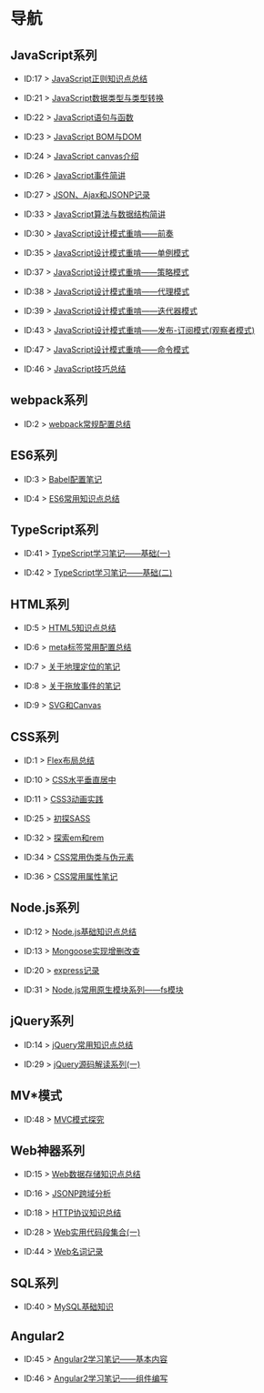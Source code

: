 
# 导航 #

## JavaScript系列 ##

- ID:17 > [JavaScript正则知识点总结](https://github.com/WeiJietao/LogBase/blob/master/JavaScript%E6%AD%A3%E5%88%99%E7%9F%A5%E8%AF%86%E7%82%B9%E6%80%BB%E7%BB%93.md)

- ID:21 > [JavaScript数据类型与类型转换](https://github.com/WeiJietao/LogBase/blob/master/JavaScript%E6%95%B0%E6%8D%AE%E7%B1%BB%E5%9E%8B%E4%B8%8E%E7%B1%BB%E5%9E%8B%E8%BD%AC%E6%8D%A2.md)

- ID:22 > [JavaScript语句与函数](https://github.com/WeiJietao/LogBase/blob/master/JavaScript%E8%AF%AD%E5%8F%A5%E4%B8%8E%E5%87%BD%E6%95%B0.md)

- ID:23 > [JavaScript BOM与DOM](https://github.com/WeiJietao/LogBase/blob/master/JavaScript%20BOM%E4%B8%8EDOM.md)

- ID:24 > [JavaScript canvas介绍](https://github.com/WeiJietao/LogBase/blob/master/JavaScript%20canvas%E4%BB%8B%E7%BB%8D.md)

- ID:26 > [JavaScript事件简讲](https://github.com/WeiJietao/LogBase/blob/master/JavaScript%E4%BA%8B%E4%BB%B6%E7%AE%80%E8%AE%B2.md)

- ID:27 > [JSON、Ajax和JSONP记录](https://github.com/WeiJietao/LogBase/blob/master/JSON%E3%80%81Ajax%E5%92%8CJSONP%E8%AE%B0%E5%BD%95.md)

- ID:33 > [JavaScript算法与数据结构简讲](https://github.com/WeiJietao/LogBase/blob/master/JavaScript%E7%AE%97%E6%B3%95%E4%B8%8E%E6%95%B0%E6%8D%AE%E7%BB%93%E6%9E%84%E7%AE%80%E8%AE%B2.md)

- ID:30 > [JavaScript设计模式重啃——前奏](https://github.com/WeiJietao/LogBase/blob/master/JavaScript%E8%AE%BE%E8%AE%A1%E6%A8%A1%E5%BC%8F%E9%87%8D%E5%95%83%E2%80%94%E2%80%94%E5%89%8D%E5%A5%8F.md)

- ID:35 > [JavaScript设计模式重啃——单例模式](https://github.com/WeiJietao/LogBase/blob/master/JavaScript%E8%AE%BE%E8%AE%A1%E6%A8%A1%E5%BC%8F%E9%87%8D%E5%95%83%E2%80%94%E2%80%94%E5%8D%95%E4%BE%8B%E6%A8%A1%E5%BC%8F.md)

- ID:37 > [JavaScript设计模式重啃——策略模式](https://github.com/WeiJietao/LogBase/blob/master/JavaScript%E8%AE%BE%E8%AE%A1%E6%A8%A1%E5%BC%8F%E9%87%8D%E5%95%83%E2%80%94%E2%80%94%E7%AD%96%E7%95%A5%E6%A8%A1%E5%BC%8F.md)

- ID:38 > [JavaScript设计模式重啃——代理模式](https://github.com/WeiJietao/LogBase/blob/master/JavaScript%E8%AE%BE%E8%AE%A1%E6%A8%A1%E5%BC%8F%E9%87%8D%E5%95%83%E2%80%94%E2%80%94%E4%BB%A3%E7%90%86%E6%A8%A1%E5%BC%8F.md)

- ID:39 > [JavaScript设计模式重啃——迭代器模式](https://github.com/WeiJietao/LogBase/blob/master/JavaScript%E8%AE%BE%E8%AE%A1%E6%A8%A1%E5%BC%8F%E9%87%8D%E5%95%83%E2%80%94%E2%80%94%E8%BF%AD%E4%BB%A3%E5%99%A8%E6%A8%A1%E5%BC%8F.md)

- ID:43 > [JavaScript设计模式重啃——发布-订阅模式(观察者模式)](https://github.com/WeiJietao/LogBase/blob/master/JavaScript%E8%AE%BE%E8%AE%A1%E6%A8%A1%E5%BC%8F%E9%87%8D%E5%95%83%E2%80%94%E2%80%94%E5%8F%91%E5%B8%83-%E8%AE%A2%E9%98%85%E6%A8%A1%E5%BC%8F(%E8%A7%82%E5%AF%9F%E8%80%85%E6%A8%A1%E5%BC%8F).md)

- ID:47 > [JavaScript设计模式重啃——命令模式](https://github.com/WeiJietao/LogBase/blob/master/JavaScript%E8%AE%BE%E8%AE%A1%E6%A8%A1%E5%BC%8F%E9%87%8D%E5%95%83%E2%80%94%E2%80%94%E5%91%BD%E4%BB%A4%E6%A8%A1%E5%BC%8F.md)

- ID:46 > [JavaScript技巧总结](https://github.com/WeiJietao/LogBase/blob/master/JavaScript%E6%8A%80%E5%B7%A7%E6%80%BB%E7%BB%93.md)

## webpack系列 ##

- ID:2 > [webpack常规配置总结](https://github.com/WeiJietao/LogBase/blob/master/webpack%E5%B8%B8%E8%A7%84%E9%85%8D%E7%BD%AE%E6%80%BB%E7%BB%93.md)

## ES6系列 ##

- ID:3 > [Babel配置笔记](https://github.com/WeiJietao/LogBase/blob/master/Babel%E9%85%8D%E7%BD%AE%E7%AC%94%E8%AE%B0.md)

- ID:4 > [ES6常用知识点总结](https://github.com/WeiJietao/LogBase/blob/master/ES6%E5%B8%B8%E7%94%A8%E7%9F%A5%E8%AF%86%E7%82%B9%E6%80%BB%E7%BB%93.md)

## TypeScript系列 ##

- ID:41 > [TypeScript学习笔记——基础(一)](https://github.com/WeiJietao/LogBase/blob/master/TypeScript%E5%AD%A6%E4%B9%A0%E7%AC%94%E8%AE%B0%E2%80%94%E2%80%94%E5%9F%BA%E7%A1%80(%E4%B8%80).md)

- ID:42 > [TypeScript学习笔记——基础(二)](https://github.com/WeiJietao/LogBase/blob/master/TypeScript%E5%AD%A6%E4%B9%A0%E7%AC%94%E8%AE%B0%E2%80%94%E2%80%94%E5%9F%BA%E7%A1%80(%E4%BA%8C).md)

## HTML系列 ##

- ID:5 > [HTML5知识点总结](https://github.com/WeiJietao/LogBase/blob/master/HTML5%E7%9F%A5%E8%AF%86%E7%82%B9%E6%80%BB%E7%BB%93.md)

- ID:6 > [meta标签常用配置总结](https://github.com/WeiJietao/LogBase/blob/master/meta%E6%A0%87%E7%AD%BE%E5%B8%B8%E7%94%A8%E9%85%8D%E7%BD%AE%E6%80%BB%E7%BB%93.md)

- ID:7 > [关于地理定位的笔记](https://github.com/WeiJietao/LogBase/blob/master/%E5%85%B3%E4%BA%8E%E5%9C%B0%E7%90%86%E5%AE%9A%E4%BD%8D%E7%9A%84%E7%AC%94%E8%AE%B0.md)

- ID:8 > [关于拖放事件的笔记](https://github.com/WeiJietao/LogBase/blob/master/%E5%85%B3%E4%BA%8E%E6%8B%96%E6%94%BE%E4%BA%8B%E4%BB%B6%E7%9A%84%E7%AC%94%E8%AE%B0.md)

- ID:9 > [SVG和Canvas](https://github.com/WeiJietao/LogBase/blob/master/SVG%E5%92%8CCanvas.md)

## CSS系列 ##

- ID:1 > [Flex布局总结](https://github.com/WeiJietao/LogBase/blob/master/Flex%E5%B8%83%E5%B1%80%E6%80%BB%E7%BB%93.md)

- ID:10 > [CSS水平垂直居中](https://github.com/WeiJietao/LogBase/blob/master/CSS%E6%B0%B4%E5%B9%B3%E5%9E%82%E7%9B%B4%E5%B1%85%E4%B8%AD.md)

- ID:11 > [CSS3动画实践](https://github.com/WeiJietao/LogBase/blob/master/CSS3%E5%8A%A8%E7%94%BB%E5%AE%9E%E8%B7%B5.md)

- ID:25 > [初探SASS](https://github.com/WeiJietao/LogBase/blob/master/%E5%88%9D%E6%8E%A2SASS.md)

- ID:32 > [探索em和rem](https://github.com/WeiJietao/LogBase/blob/master/%E6%8E%A2%E7%B4%A2em%E5%92%8Crem.md)

- ID:34 > [CSS常用伪类与伪元素](https://github.com/WeiJietao/LogBase/blob/master/CSS%E5%B8%B8%E7%94%A8%E4%BC%AA%E7%B1%BB%E4%B8%8E%E4%BC%AA%E5%85%83%E7%B4%A0.md)

- ID:36 > [CSS常用属性笔记](https://github.com/WeiJietao/LogBase/blob/master/CSS%E5%B8%B8%E7%94%A8%E5%B1%9E%E6%80%A7%E7%AC%94%E8%AE%B0.md)

## Node.js系列 ##

- ID:12 > [Node.js基础知识点总结](https://github.com/WeiJietao/LogBase/blob/master/Node.js%E5%9F%BA%E7%A1%80%E7%9F%A5%E8%AF%86%E7%82%B9%E6%80%BB%E7%BB%93.md)

- ID:13 > [Mongoose实现增删改查](https://github.com/WeiJietao/LogBase/blob/master/Mongoose%E5%AE%9E%E7%8E%B0%E5%A2%9E%E5%88%A0%E6%94%B9%E6%9F%A5.md)

- ID:20 > [express记录](https://github.com/WeiJietao/LogBase/blob/master/express%E8%AE%B0%E5%BD%95.md)

- ID:31 > [Node.js常用原生模块系列——fs模块](https://github.com/WeiJietao/LogBase/blob/master/Node.js%E5%B8%B8%E7%94%A8%E5%8E%9F%E7%94%9F%E6%A8%A1%E5%9D%97%E7%B3%BB%E5%88%97%E2%80%94%E2%80%94fs%E6%A8%A1%E5%9D%97.md)

## jQuery系列 ##

- ID:14 > [jQuery常用知识点总结](https://github.com/WeiJietao/LogBase/blob/master/jQuery%E5%B8%B8%E7%94%A8%E7%9F%A5%E8%AF%86%E7%82%B9%E6%80%BB%E7%BB%93.md)

- ID:29 > [jQuery源码解读系列(一)](https://github.com/WeiJietao/LogBase/blob/master/jQuery%E6%BA%90%E7%A0%81%E8%A7%A3%E8%AF%BB%E7%B3%BB%E5%88%97(%E4%B8%80).md)

## MV\*模式 ##

- ID:48 > [MVC模式探究](https://github.com/WeiJietao/LogBase/blob/master/MVC%E6%A8%A1%E5%BC%8F%E6%8E%A2%E7%A9%B6.md)

## Web神器系列 ##

- ID:15 > [Web数据存储知识点总结](https://github.com/WeiJietao/LogBase/blob/master/Web%E6%95%B0%E6%8D%AE%E5%AD%98%E5%82%A8%E7%9F%A5%E8%AF%86%E7%82%B9%E6%80%BB%E7%BB%93.md)

- ID:16 > [JSONP跨域分析](https://github.com/WeiJietao/LogBase/blob/master/JSONP%E8%B7%A8%E5%9F%9F%E5%88%86%E6%9E%90.md)

- ID:18 > [HTTP协议知识总结](https://github.com/WeiJietao/LogBase/blob/master/HTTP%E5%8D%8F%E8%AE%AE%E7%9F%A5%E8%AF%86%E6%80%BB%E7%BB%93.md)

- ID:28 > [Web实用代码段集合(一)](https://github.com/WeiJietao/LogBase/blob/master/Web%E5%AE%9E%E7%94%A8%E4%BB%A3%E7%A0%81%E6%AE%B5%E9%9B%86%E5%90%88(%E4%B8%80).md)

- ID:44 > [Web名词记录](https://github.com/WeiJietao/LogBase/blob/master/Web%E5%90%8D%E8%AF%8D%E8%AE%B0%E5%BD%95.md)

## SQL系列 ##

- ID:40 > [MySQL基础知识](https://github.com/WeiJietao/LogBase/blob/master/MySQL%E5%9F%BA%E7%A1%80%E7%9F%A5%E8%AF%86.md)

## Angular2 ##

- ID:45 > [Angular2学习笔记——基本内容](https://github.com/WeiJietao/LogBase/blob/master/Angular2%E5%AD%A6%E4%B9%A0%E7%AC%94%E8%AE%B0%E2%80%94%E2%80%94%E5%9F%BA%E6%9C%AC%E5%86%85%E5%AE%B9.md)

- ID:46 > [Angular2学习笔记——组件编写](https://github.com/WeiJietao/LogBase/blob/master/Angular2%E5%AD%A6%E4%B9%A0%E7%AC%94%E8%AE%B0%E2%80%94%E2%80%94%E7%BB%84%E4%BB%B6%E7%BC%96%E5%86%99.md)
